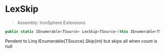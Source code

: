 ﻿

# LexSkip

> Assembly: IronSphere.Extensions

```csharp
public static IEnumerable<TSource> LexSkip<TSource>(this IEnumerable<TSource> source, Nullable<Int32> count);
```

Pendent to Linq IEnumerable{TSource}.Skip(int) but skips all when count is null

